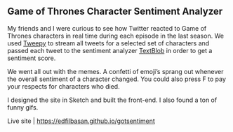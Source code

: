 
## Game of Thrones Character Sentiment Analyzer

My friends and I were curious to see how Twitter reacted to Game of Thrones characters in real time during each episode in the last season. We used <a href="https://github.com/tweepy/tweepy" target="_blank">Tweepy</a> to stream all tweets for a selected set of characters and passed each tweet to the sentiment analyzer <a href="https://github.com/sloria/textblob" target="_blank">TextBlob</a> in order to get a sentiment score. 

We went all out with the memes. A confetti of emoji’s sprang out whenever the overall sentiment of a character changed. You could also press F to pay your respects for characters who died. 

I designed the site in Sketch and built the front-end. I also found a ton of funny gifs.

Live site | https://edfilbasan.github.io/gotsentiment
